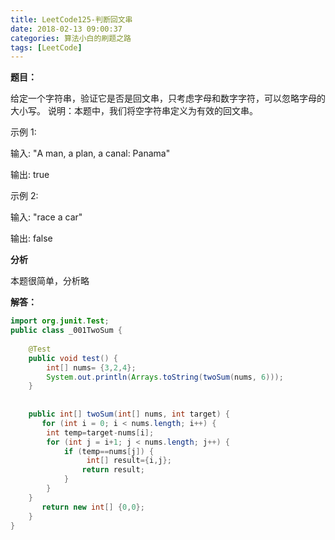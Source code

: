 ```yaml
---
title: LeetCode125-判断回文串
date: 2018-02-13 09:00:37
categories: 算法小白的刷题之路
tags: [LeetCode]
---
```


**题目：**

给定一个字符串，验证它是否是回文串，只考虑字母和数字字符，可以忽略字母的大小写。
说明：本题中，我们将空字符串定义为有效的回文串。

示例 1:

输入: "A man, a plan, a canal: Panama"

输出: true

示例 2:

输入: "race a car"

输出: false

**分析**

本题很简单，分析略

**解答：**

````java
import org.junit.Test;
public class _001TwoSum {
	
	@Test
	public void test() {
		int[] nums= {3,2,4};
		System.out.println(Arrays.toString(twoSum(nums, 6)));
	}
	
	
    public int[] twoSum(int[] nums, int target) {
       for (int i = 0; i < nums.length; i++) {
		int temp=target-nums[i];
		for (int j = i+1; j < nums.length; j++) {
			if (temp==nums[j]) {
				 int[] result={i,j};
				return result;
			}
		}
	}
       return new int[] {0,0};
    }
}
````









